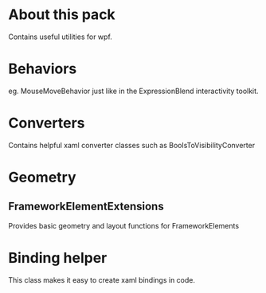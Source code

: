 ﻿# About this pack
Contains useful utilities for wpf.

# Behaviors
eg. MouseMoveBehavior just like in the ExpressionBlend interactivity toolkit.
# Converters
Contains helpful xaml converter classes such as BoolsToVisibilityConverter

# Geometry
## FrameworkElementExtensions
Provides basic geometry and layout functions for FrameworkElements

# Binding helper
This class makes it easy to create xaml bindings in code.
